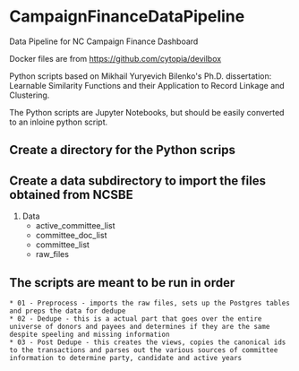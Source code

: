 # CampaignFinanceDataPipeline
Data Pipeline for NC Campaign Finance Dashboard

Docker files are from https://github.com/cytopia/devilbox

Python scripts based on Mikhail Yuryevich Bilenko's Ph.D. dissertation: Learnable Similarity Functions and their Application to Record Linkage and Clustering.

The Python scripts are Jupyter Notebooks, but should be easily converted to an inloine python script.

## Create a directory for the Python scrips
## Create a data subdirectory to import the files obtained from NCSBE

1. Data
   * active_committee_list
   * committee_doc_list
   * committee_list
   * raw_files

## The scripts are meant to be run in order
  
    * 01 - Preprocess - imports the raw files, sets up the Postgres tables and preps the data for dedupe
    * 02 - Dedupe - this is a actual part that goes over the entire universe of donors and payees and determines if they are the same despite speeling and missing information
    * 03 - Post Dedupe - this creates the views, copies the canonical ids to the transactions and parses out the various sources of committee information to determine party, candidate and active years
